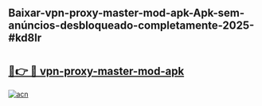 ## Baixar-vpn-proxy-master-mod-apk-Apk-sem-anúncios-desbloqueado-completamente-2025-#kd8lr

# <h2><a href="https://ainizakaria.my?title=vpn-proxy-master-mod-apk&ref=22M">🔗👉 🔴 vpn-proxy-master-mod-apk</a></h2>

[![acn](https://github.com/user-attachments/assets/0f9c940e-d8b0-45ae-aac7-cd30a18b3e1c)](https://ainizakaria.my?title=vpn-proxy-master-mod-apk&ref=22M)

